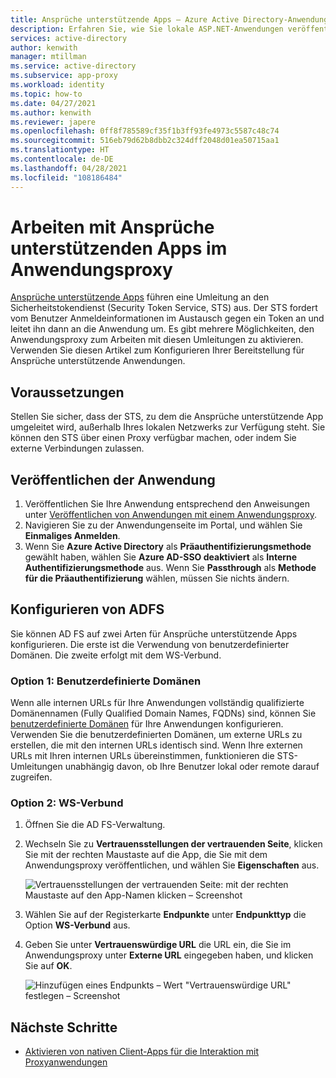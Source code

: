 ```yaml
---
title: Ansprüche unterstützende Apps – Azure Active Directory-Anwendungsproxy
description: Erfahren Sie, wie Sie lokale ASP.NET-Anwendungen veröffentlichen, die AD FS-Ansprüche für sicheren Remotezugriff durch Ihre Benutzer akzeptieren.
services: active-directory
author: kenwith
manager: mtillman
ms.service: active-directory
ms.subservice: app-proxy
ms.workload: identity
ms.topic: how-to
ms.date: 04/27/2021
ms.author: kenwith
ms.reviewer: japere
ms.openlocfilehash: 0ff8f785589cf35f1b3ff93fe4973c5587c48c74
ms.sourcegitcommit: 516eb79d62b8dbb2c324dff2048d01ea50715aa1
ms.translationtype: HT
ms.contentlocale: de-DE
ms.lasthandoff: 04/28/2021
ms.locfileid: "108186484"
---
```

# <a name="working-with-claims-aware-apps-in-application-proxy"></a>Arbeiten mit Ansprüche unterstützenden Apps im Anwendungsproxy
[Ansprüche unterstützende Apps](/previous-versions/windows/desktop/legacy/bb736227(v=vs.85)) führen eine Umleitung an den Sicherheitstokendienst (Security Token Service, STS) aus. Der STS fordert vom Benutzer Anmeldeinformationen im Austausch gegen ein Token an und leitet ihn dann an die Anwendung um. Es gibt mehrere Möglichkeiten, den Anwendungsproxy zum Arbeiten mit diesen Umleitungen zu aktivieren. Verwenden Sie diesen Artikel zum Konfigurieren Ihrer Bereitstellung für Ansprüche unterstützende Anwendungen. 

## <a name="prerequisites"></a>Voraussetzungen
Stellen Sie sicher, dass der STS, zu dem die Ansprüche unterstützende App umgeleitet wird, außerhalb Ihres lokalen Netzwerks zur Verfügung steht. Sie können den STS über einen Proxy verfügbar machen, oder indem Sie externe Verbindungen zulassen. 

## <a name="publish-your-application"></a>Veröffentlichen der Anwendung

1. Veröffentlichen Sie Ihre Anwendung entsprechend den Anweisungen unter [Veröffentlichen von Anwendungen mit einem Anwendungsproxy](../app-proxy/application-proxy-add-on-premises-application.md).
2. Navigieren Sie zu der Anwendungenseite im Portal, und wählen Sie **Einmaliges Anmelden**.
3. Wenn Sie **Azure Active Directory** als **Präauthentifizierungsmethode** gewählt haben, wählen Sie **Azure AD-SSO deaktiviert** als **Interne Authentifizierungsmethode** aus. Wenn Sie **Passthrough** als **Methode für die Präauthentifizierung** wählen, müssen Sie nichts ändern.

## <a name="configure-adfs"></a>Konfigurieren von ADFS

Sie können AD FS auf zwei Arten für Ansprüche unterstützende Apps konfigurieren. Die erste ist die Verwendung von benutzerdefinierter Domänen. Die zweite erfolgt mit dem WS-Verbund. 

### <a name="option-1-custom-domains"></a>Option 1: Benutzerdefinierte Domänen

Wenn alle internen URLs für Ihre Anwendungen vollständig qualifizierte Domänennamen (Fully Qualified Domain Names, FQDNs) sind, können Sie [benutzerdefinierte Domänen](application-proxy-configure-custom-domain.md) für Ihre Anwendungen konfigurieren. Verwenden Sie die benutzerdefinierten Domänen, um externe URLs zu erstellen, die mit den internen URLs identisch sind. Wenn Ihre externen URLs mit Ihren internen URLs übereinstimmen, funktionieren die STS-Umleitungen unabhängig davon, ob Ihre Benutzer lokal oder remote darauf zugreifen. 

### <a name="option-2-ws-federation"></a>Option 2: WS-Verbund

1. Öffnen Sie die AD FS-Verwaltung.
2. Wechseln Sie zu **Vertrauensstellungen der vertrauenden Seite**, klicken Sie mit der rechten Maustaste auf die App, die Sie mit dem Anwendungsproxy veröffentlichen, und wählen Sie **Eigenschaften** aus.  

   ![Vertrauensstellungen der vertrauenden Seite: mit der rechten Maustaste auf den App-Namen klicken – Screenshot](./media/application-proxy-configure-for-claims-aware-applications/appproxyrelyingpartytrust.png)  

3. Wählen Sie auf der Registerkarte **Endpunkte** unter **Endpunkttyp** die Option **WS-Verbund** aus.
4. Geben Sie unter **Vertrauenswürdige URL** die URL ein, die Sie im Anwendungsproxy unter **Externe URL** eingegeben haben, und klicken Sie auf **OK**.  

   ![Hinzufügen eines Endpunkts – Wert "Vertrauenswürdige URL" festlegen – Screenshot](./media/application-proxy-configure-for-claims-aware-applications/appproxyendpointtrustedurl.png)  

## <a name="next-steps"></a>Nächste Schritte
* [Aktivieren von nativen Client-Apps für die Interaktion mit Proxyanwendungen](application-proxy-configure-native-client-application.md)